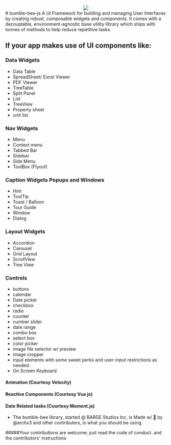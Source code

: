 <div style="text-align:center; width 100%"><img style="text-align:center; width 100%" src ="https://lh3.googleusercontent.com/1pVi_86WVsqT87d1M36nUB17aX67A7m0kZK5K0ERx9JqFQ7ZsOAXEmwmUsRon6sDfnPk2NFKcf7_-tarkvdClHvjoal2fHSBYgLCJ5buJ-YvREB9T1PHfDvvFez9yKUGfHbS5_xs" /></div>
# bumble-bee-js
A UI Framework for building and managing User Interfaces by creating robust, composable widgets and components.
It comes with a decouplable, environment-agnostic base utility library which ships with tonnes of methods 
to help reduce repetitive tasks.




If your app makes use of UI components like:
------------------------------ 

### Data Widgets
 - Data Table
 - SpreadSheet/ Excel Viewer
 - PDF Viewer
 - TreeTable
 - Split Panel
 - List
 - TreeView
 - Property sheet
 - unit list
 
### Nav Widgets
 - Menu
 - Context menu
 - Tabbed Bar
 - Sidebar
 - Side Menu
 - ToolBox (Flyout)
 
### Caption Widgets Popups and Windows
 - Hint
 - ToolTip
 - Toast / Balloon
 - Tour Guide
 - Window
 - Dialog
 
### Layout Widgets
 -  Accordion
 -  Carousel
 -  Grid Layout
 -  ScrollView
 -  Tree View
  
### Controls
 -  buttons
 -  calendar
 -  Date picker
 -  checkbox
 -  radio
 -  counter
 -  number slider
 -  date range
 -  combo box
 -  select box
 -  color picker
 -  image file selector w/ preview
 -  image cropper
 -  input elements with some sweet perks and user-input restrictions as needed.
 - On Screen Keyboard

#### Animation (Courtesy Velocity)
#### Reactive Components (Courtesy Vue js) 
#### Date Related tasks (Courtesy Moment.js) 
 
 * The bumble-bee library, started @ BARGE Studios Inc, is Made w/ :yellow_heart: by @archx3 and other contributers, is what you should be using.
 
 #####Your contributions are welcome; just read the code of conduct. and the contributors' instructions
 
 